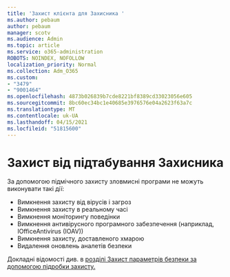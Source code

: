 ```yaml
---
title: 'Захист клієнта для Захисника '
ms.author: pebaum
author: pebaum
manager: scotv
ms.audience: Admin
ms.topic: article
ms.service: o365-administration
ROBOTS: NOINDEX, NOFOLLOW
localization_priority: Normal
ms.collection: Adm_O365
ms.custom:
- "3479"
- "9001464"
ms.openlocfilehash: 4873b026839b7cde8221bf8389cd33023056e605
ms.sourcegitcommit: 8bc60ec34bc1e40685e3976576e04a2623f63a7c
ms.translationtype: MT
ms.contentlocale: uk-UA
ms.lasthandoff: 04/15/2021
ms.locfileid: "51815600"
---
```

# <a name="defender-tamper-protection"></a>Захист від підтабування Захисника 

За допомогою підмічного захисту зловмисні програми не можуть виконувати такі дії:

- Вимкнення захисту від вірусів і загроз
- Вимкнення захисту в реальному часі
- Вимкнення моніторингу поведінки
- Вимкнення антивірусного програмного забезпечення (наприклад, IOfficeAntivirus (IOAV))
- Вимкнення захисту, доставленого хмарою
- Видалення оновлень аналетів безпеки

Докладні відомості див. в [розділі Захист параметрів безпеки за допомогою підробки захисту.](https://docs.microsoft.com/windows/security/threat-protection/windows-defender-antivirus/prevent-changes-to-security-settings-with-tamper-protection)